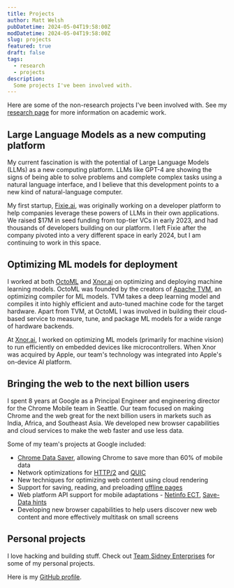 ```yaml
---
title: Projects
author: Matt Welsh
pubDatetime: 2024-05-04T19:58:00Z
modDatetime: 2024-05-04T19:58:00Z
slug: projects
featured: true
draft: false
tags:
  - research
  - projects
description:
  Some projects I've been involved with.
---
```


Here are some of the non-research projects I've been involved with.
See my [research page](/research) for more information on academic work.

## Large Language Models as a new computing platform

My current fascination is with the potential of Large Language Models
(LLMs) as a new computing platform. LLMs like GPT-4 are showing the signs
of being able to solve problems and complete complex tasks using
a natural language interface, and I believe that this development points
to a new kind of natural-language computer.

My first startup, [Fixie.ai](https://fixie.ai), was originally working on
a developer platform to help companies leverage these powers of LLMs in their
own applications. We raised $17M in seed funding from top-tier VCs in early
2023, and had thousands of developers building on our platform. I left Fixie
after the company pivoted into a very different space in early 2024, but I
am continuing to work in this space.

## Optimizing ML models for deployment

I worked at both [OctoML](https://octoml.ai) and
[Xnor.ai](https://www.xnor.ai) on optimizing and deploying machine
learning models. OctoML was founded by the creators of [Apache
TVM](https://tvm.apache.org/), an optimizing compiler for ML models.
TVM takes a deep learning model and compiles it into highly efficient
and auto-tuned machine code for the target hardware. Apart from
TVM, at OctoML I was involved in building their cloud-based service
to measure, tune, and package ML models for a wide range of hardware
backends.

At [Xnor.ai](https://www.xnor.ai), I worked on optimizing ML models
(primarily for machine vision) to run efficiently on embedded devices
like microcontrollers.  When Xnor was acquired by Apple, our team's
technology was integrated into Apple's on-device AI platform.

## Bringing the web to the next billion users

I spent 8 years at Google as a Principal Engineer and engineering
director for the Chrome Mobile team in Seattle. Our team focused
on making Chrome and the web great for the next billion users in
markets such as India, Africa, and Southeast Asia. We developed new
browser capabilities and cloud services to make the web faster and
use less data.

Some of my team's projects at Google included:

* [Chrome Data Saver](/papers/flywheel-nsdi15.pdf), allowing Chrome to save more than 60% of mobile data
* Network optimizations for [HTTP/2](https://http2.github.io/) and [QUIC](https://www.chromium.org/quic)
* New techniques for optimizing web content using cloud rendering
* Support for saving, reading, and preloading [offline pages](https://support.google.com/chrome/answer/7343019?co=GENIE.Platform%3DAndroid&hl=en)
* Web platform API support for mobile adaptations - [Netinfo ECT](https://wicg.github.io/netinfo/#effective-connection-types), [Save-Data hints](https://developers.google.com/web/updates/2016/02/save-data)
* Developing new browser capabilities to help users discover new web content and more effectively multitask on small screens

## Personal projects

I love hacking and building stuff.
Check out [Team Sidney Enterprises](https://teamsidney.com) for some of my personal projects.
 
Here is my [GitHub profile](https://github.com/mdwelsh).
